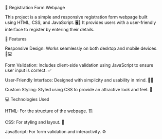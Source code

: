 📝 Registration Form Webpage

This project is a simple and responsive registration form webpage built using HTML, CSS, and JavaScript. 🖥️🎨 It provides users with a user-friendly interface to register by entering their details.

🌟 Features

Responsive Design: Works seamlessly on both desktop and mobile devices. 📱💻

Form Validation: Includes client-side validation using JavaScript to ensure user input is correct. ✅

User-Friendly Interface: Designed with simplicity and usability in mind. 🧑‍💻

Custom Styling: Styled using CSS to provide an attractive look and feel. 🎨

💻 Technologies Used

HTML: For the structure of the webpage. 🏗️

CSS: For styling and layout. 🎨

JavaScript: For form validation and interactivity. ⚙️




